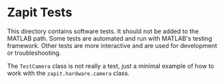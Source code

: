 # Zapit Tests

This directory contains software tests.
It should not be added to the MATLAB path.
Some tests are automated and run with MATLAB's testing framework.
Other tests are more interactive and are used for development or troubleshooting.

The `TestCamera` class is not really a test, just a minimal example of how to work with the `zapit.hardware.camera` class.